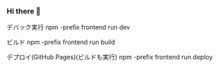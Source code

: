 ### Hi there 👋

<!--
**tomomori/tomomori** is a ✨ _special_ ✨ repository because its `README.md` (this file) appears on your GitHub profile.

Here are some ideas to get you started:

- 🔭 I’m currently working on ...
- 🌱 I’m currently learning ...
- 👯 I’m looking to collaborate on ...
- 🤔 I’m looking for help with ...
- 💬 Ask me about ...
- 📫 How to reach me: ...
- 😄 Pronouns: ...
- ⚡ Fun fact: ...
-->

デバック実行
npm -prefix frontend run dev

ビルド
npm -prefix frontend run build

デプロイ(GitHub Pages)(ビルドも実行)
npm -prefix frontend run deploy
